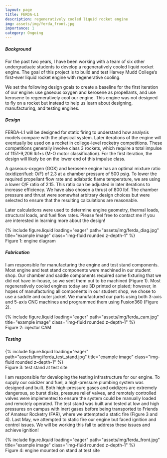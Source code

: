 ```yaml
---
layout: page
title: FERDA-L1
description: regeneratively cooled liquid rocket engine
img: assets/img/ferda_front.jpg
importance: 1
category: Ongoing
---
```


<div class="row">
    <div class="col-12">
        <h5><strong>Background</strong></h5>
    </div>
</div>

For the past two years, I have been working with a team of six other undergraduate students to develop a regeneratively cooled liquid rocket engine. The goal of this project is to build and test Harvey Mudd College’s first-ever liquid rocket engine with regenerative cooling.

We set the following design goals to create a baseline for the first iteration of our engine: use gaseous oxygen and kerosene as propellants, and use kerosene to regeneratively cool our engine. This engine was not designed to fly on a rocket but instead to help us learn about designing, manufacturing, and testing engines.

<div class="row">
    <div class="col-12">
        <h5><strong>Design</strong></h5>
    </div>
</div>

FERDA-L1 will be designed for static firing to understand how analysis models compare with the physical system. Later iterations of the engine will eventually be used on a rocket in college-level rocketry competitions. These competitions generally involve class 3 rockets, which require a total impulse of 1151-9,206 lbf•s (M-O motor classification). For the first iteration, the design will likely be on the lower end of this impulse class.

A gaseous-oxygen (GOX) and kerosene engine has an optimal mixture ratio (oxidizer/fuel: O/F) of 2.3 at a chamber pressure of 500 psig. To lower the required propellant flow rate and adiabatic flame temperature, we are using a lower O/F ratio of 2.15. This ratio can be adjusted in later iterations to increase efficiency. We have also chosen a thrust of 800 lbf. The chamber pressure and thrust were somewhat arbitrary design choices but were selected to ensure that the resulting calculations are reasonable.

Later calculations were used to determine engine geometry, thermal loads, structural loads, and fuel flow rates. Please feel free to contact me if you are interested in learning more about the design!

<div class="row">
    <div class="col-sm mt-3 mt-md-0">
        {% include figure.liquid loading="eager" path="assets/img/ferda_diag.jpg" title="example image" class="img-fluid rounded z-depth-1" %}
    </div>
</div>
<div class="caption">
    Figure 1: engine diagram
</div>

<div class="row">
    <div class="col-12">
        <h5><strong>Fabrication</strong></h5>
    </div>
</div>

I am responsible for manufacturing the engine and test stand components. Most engine and test stand components were machined in our student shop. Our chamber and saddle components required some fixturing that we did not have in-house, so we sent them out to be machined (Figure 1). Most regeneratively cooled engines today are 3D printed or plated; however, in hopes of manufacturing all components in our student shop, we chose to use a saddle and outer jacket. We manufactured our parts using both 3-axis and 5-axis CNC machines and programmed them using Fusion360 (Figure 2).

<div class="row">
    <div class="col-sm mt-3 mt-md-0">
        {% include figure.liquid loading="eager" path="assets/img/ferda_cam.jpg" title="example image" class="img-fluid rounded z-depth-1" %}
    </div>
</div>
<div class="caption">
    Figure 2: injector CAM
</div>

<div class="row">
    <div class="col-12">
        <h5><strong>Testing</strong></h5>
    </div>
</div>

<div class="row">
    <div class="col-sm mt-3 mt-md-0">
        {% include figure.liquid loading="eager" path="assets/img/ferda_test_stand.jpg" title="example image" class="img-fluid rounded z-depth-1" %}
    </div>
</div>
<div class="caption">
    Figure 3: test stand at test site
</div>

I am responsible for developing the testing infrastructure for our engine. To supply our oxidizer and fuel, a high-pressure plumbing system was designed and built. Both high-pressure gases and oxidizers are extremely dangerous, so burst disks, pressure relief valves, and remotely controlled valves were implemented to ensure the system could be manually loaded and remotely operated. The test stand was built and tested at low and high pressures on campus with inert gases before being transported to Friends of Amateur Rocketry (FAR), where we attempted a static fire (Figure 3 and 4). Last May, we attempted to static fire our engine but faced ignition and control issues. We will be working this fall to address these issues and achieve ignition!

<div class="row">
    <div class="col-sm mt-3 mt-md-0">
        {% include figure.liquid loading="eager" path="assets/img/ferda_front.jpg" title="example image" class="img-fluid rounded z-depth-1" %}
    </div>
</div>
<div class="caption">
    Figure 4: engine mounted on stand at test site
</div>
